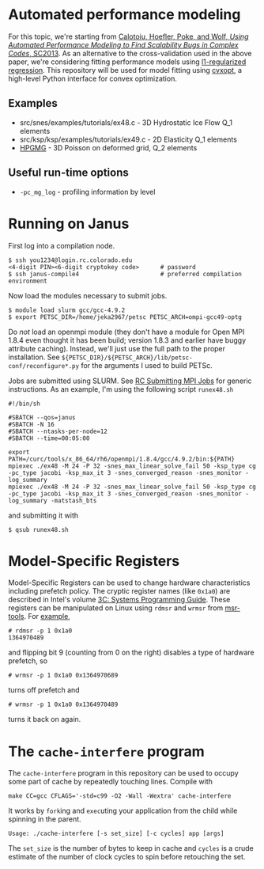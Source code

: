 # Automated performance modeling

For this topic, we're starting from [Calotoiu, Hoefler, Poke, and Wolf, *Using Automated Performance Modeling to Find Scalability Bugs in Complex Codes*, SC2013](http://unixer.de/publications/img/calotoiu-scal-bugs-sc13.pdf).
As an alternative to the cross-validation used in the above paper, we're considering fitting performance models using [l1-regularized regression](https://en.wikipedia.org/wiki/Least_squares#Lasso_method).
This repository will be used for model fitting using [cvxopt](http://cvxopt.org), a high-level Python interface for convex optimization.

## Examples
* src/snes/examples/tutorials/ex48.c - 3D Hydrostatic Ice Flow Q_1 elements
* src/ksp/ksp/examples/tutorials/ex49.c - 2D Elasticity Q_1 elements
* [HPGMG](https://hpgmg.org) - 3D Poisson on deformed grid, Q_2 elements

## Useful run-time options
* `-pc_mg_log` - profiling information by level

# Running on Janus

First log into a compilation node.

    $ ssh you1234@login.rc.colorado.edu
    <4-digit PIN><6-digit cryptokey code>      # password
    $ ssh janus-compile4                       # preferred compilation environment

Now load the modules necessary to submit jobs.

    $ module load slurm gcc/gcc-4.9.2
    $ export PETSC_DIR=/home/jeka2967/petsc PETSC_ARCH=ompi-gcc49-optg

Do *not* load an openmpi module (they don't have a module for Open MPI 1.8.4 even thought it has been build; version 1.8.3 and earlier have buggy attribute caching).
Instead, we'll just use the full path to the proper installation.
See `${PETSC_DIR}/${PETSC_ARCH}/lib/petsc-conf/reconfigure*.py` for the arguments I used to build PETSc.

Jobs are submitted using SLURM.  See [RC Submitting MPI Jobs](https://www.rc.colorado.edu/support/userguidesubmittingmpijobs) for generic instructions.
As an example, I'm using the following script `runex48.sh`

    #!/bin/sh
    
    #SBATCH --qos=janus
    #SBATCH -N 16
    #SBATCH --ntasks-per-node=12
    #SBATCH --time=00:05:00
    
    export PATH=/curc/tools/x_86_64/rh6/openmpi/1.8.4/gcc/4.9.2/bin:${PATH}
    mpiexec ./ex48 -M 24 -P 32 -snes_max_linear_solve_fail 50 -ksp_type cg -pc_type jacobi -ksp_max_it 3 -snes_converged_reason -snes_monitor -log_summary
    mpiexec ./ex48 -M 24 -P 32 -snes_max_linear_solve_fail 50 -ksp_type cg -pc_type jacobi -ksp_max_it 3 -snes_converged_reason -snes_monitor -log_summary -matstash_bts

and submitting it with

    $ qsub runex48.sh

# Model-Specific Registers

Model-Specific Registers can be used to change hardware characteristics including prefetch policy.
The cryptic register names (like `0x1a0`) are described in Intel's volume [3C: Systems Programming Guide](https://www-ssl.intel.com/content/dam/www/public/us/en/documents/manuals/64-ia-32-architectures-software-developer-vol-3c-part-3-manual.pdf).
These registers can be manipulated on Linux using `rdmsr` and `wrmsr` from [msr-tools](https://01.org/msr-tools/overview).
For [example](http://lists.mcs.anl.gov/pipermail/petsc-users/2010-January/005840.html),

    # rdmsr -p 1 0x1a0
    1364970489

and flipping bit 9 (counting from 0 on the right) disables a type of hardware prefetch, so

    # wrmsr -p 1 0x1a0 0x1364970689

turns off prefetch and

    # wrmsr -p 1 0x1a0 0x1364970489

turns it back on again.

# The `cache-interfere` program

The `cache-interfere` program in this repository can be used to occupy some part of cache by repeatedly touching lines.
Compile with

    make CC=gcc CFLAGS='-std=c99 -O2 -Wall -Wextra' cache-interfere

It works by `fork`ing and `exec`uting your application from the child while spinning in the parent.

    Usage: ./cache-interfere [-s set_size] [-c cycles] app [args]

The `set_size` is the number of bytes to keep in cache and `cycles` is a crude estimate of the number of clock cycles to spin before retouching the set.

